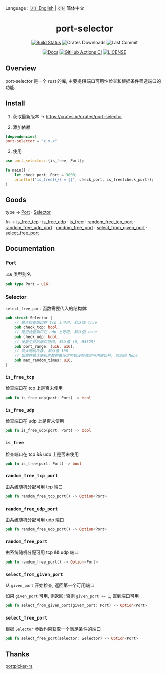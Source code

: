 Language : [🇺🇸 English](./README.md) | 🇨🇳 简体中文

<h1 align="center">port-selector</h1>
<div align="center">
    
[![Build Status](https://img.shields.io/crates/v/port-selector)](https://crates.io/crates/port-selector)
![Crates Downloads](https://img.shields.io/crates/d/port-selector)
![Last Commit](https://img.shields.io/github/last-commit/ZingerLittleBee/port-selector-rs)
    
</div>
<div align="center">
    
[![Docs](https://img.shields.io/docsrs/port-selector)](https://docs.rs/port-selector/0.1.1/port_selector/)
[![GitHub Actions CI](https://img.shields.io/github/workflow/status/ZingerLittleBee/port-selector-rs/Test%20CI)](https://github.com/ZingerLittleBee/port-selector-rs/actions)
[![LICENSE](https://img.shields.io/crates/l/port-selector)](./LICENSE)
    
</div>

## Overview

port-selector 是一个 rust 的库, 主要提供端口可用性检查和根据条件筛选端口的功能.

## Install
1. 获取最新版本 -> https://crates.io/crates/port-selector

2. 添加依赖
```toml
[dependencies]
port-selector = "x.x.x"
```

3. 使用
```rust
use port_selector::{is_free, Port};

fn main() {
    let check_port: Port = 3000;
    println!("is_free({}) = {}", check_port, is_free(check_port));
}
```

## Goods
type -> [Port](#port) · [Selector](#selector) 

fn -> [is_free_tcp](#is_free_tcp) · [is_free_udp](#is_free_udp) · [is_free](#is_free) · [random_free_tcp_port](#random_free_tcp_port) · [random_free_udp_port](#random_free_udp_port) · [random_free_port](#random_free_port) · [select_from_given_port](#select_from_given_port) · [select_free_port](#select_free_port)


## Documentation
### Port
`u16` 类型别名
```rust
pub type Port = u16;
```

### Selector
`select_free_port` 函数需要传入的结构体
```rust
pub struct Selector {
    // 是否检查端口在 tcp 上可用, 默认值 true
    pub check_tcp: bool,
    // 是否检查端口在 udp 上可用, 默认值 true
    pub check_udp: bool,
    // 设置生成的端口范围, 默认值 (0, 65525)
    pub port_range: (u16, u16),
    // 最大随机次数, 默认值 100
    // 如果在最大随机次数的循环之内都没有找到可用端口号, 则返回 None
    pub max_random_times: u16,
}
```

### `is_free_tcp`
检查端口在 tcp 上是否未使用
```rust
pub fn is_free_udp(port: Port) -> bool
```

### `is_free_udp`
检查端口在 udp 上是否未使用
```rust
pub fn is_free_udp(port: Port) -> bool
```

### `is_free`
检查端口在 tcp && udp 上是否未使用
```rust
pub fn is_free(port: Port) -> bool
```

### `random_free_tcp_port`
由系统随机分配可用 tcp 端口
```rust
pub fn random_free_tcp_port() -> Option<Port>
```

### `random_free_udp_port`
由系统随机分配可用 udp 端口
```rust
pub fn random_free_udp_port() -> Option<Port>
```

### `random_free_port`
由系统随机分配可用 tcp && udp 端口
```rust
pub fn random_free_port() -> Option<Port>
```

### `select_from_given_port`
从 `given_port` 开始检查, 返回第一个可用端口

如果 `given_port` 可用, 则返回; 否则 `given_port += 1`, 直到端口可用
```rust
pub fn select_from_given_port(given_port: Port) -> Option<Port>
```

### `select_free_port`
根据 `Selector` 参数约束获取一个满足条件的端口
```rust
pub fn select_free_port(selector: Selector) -> Option<Port>
```

## Thanks
[portpicker-rs](https://github.com/Dentosal/portpicker-rs)
